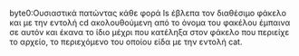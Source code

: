 byte0:Ουσιαστικά πατώντας κάθε φορά ls έβλεπα τον διαθέσιμο φάκελο και με την εντολή cd ακολουθούμενη από το όνομα του φακέλου έμπαινα σε αυτόν και έκανα το ίδιο μέχρι που κατέληξα στον φάκελο που περιείχε το αρχείο, το περιεχόμενο του οποίου είδα με την εντολή cat.  
